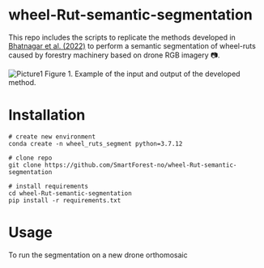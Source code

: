 # wheel-Rut-semantic-segmentation

This repo includes the scripts to replicate the methods developed in [Bhatnagar et al. (2022)](https://zenodo.org/record/5746878#.YoeAzKhBxaQ) to perform a semantic segmentation of wheel-ruts caused by forestry machinery based on drone RGB imagery 📷. 

![Picture1](https://user-images.githubusercontent.com/5663984/169524083-197f2a17-fbc9-4b87-b0fb-324217caade5.png)
Figure 1. Example of the input and output of the developed method.

# Installation

```
# create new environment
conda create -n wheel_ruts_segment python=3.7.12

# clone repo
git clone https://github.com/SmartForest-no/wheel-Rut-semantic-segmentation

# install requirements
cd wheel-Rut-semantic-segmentation
pip install -r requirements.txt
```

# Usage
To run the segmentation on a new drone orthomosaic  

